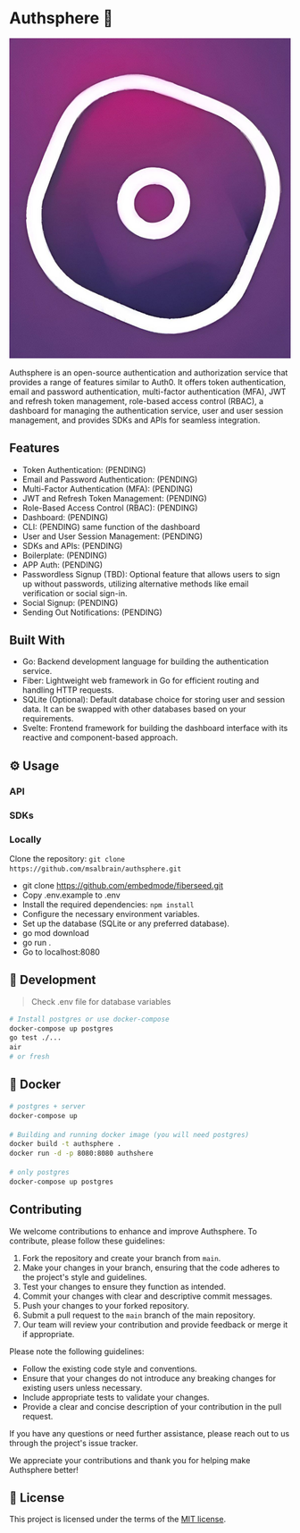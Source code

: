 # Authsphere 🔐

<div align="center" width="50px" height="50px">

![authspere](authsmall_logo.jpeg)

</div>

Authsphere is an open-source authentication and authorization service that provides a range of features similar to Auth0. It offers token authentication, email and password authentication, multi-factor authentication (MFA), JWT and refresh token management, role-based access control (RBAC), a dashboard for managing the authentication service, user and user session management, and provides SDKs and APIs for seamless integration.

## Features

- Token Authentication: (PENDING)
- Email and Password Authentication: (PENDING)
- Multi-Factor Authentication (MFA): (PENDING)
- JWT and Refresh Token Management: (PENDING)
- Role-Based Access Control (RBAC): (PENDING)
- Dashboard: (PENDING)
- CLI: (PENDING) same function of the dashboard
- User and User Session Management: (PENDING)
- SDKs and APIs: (PENDING)
- Boilerplate: (PENDING)
- APP Auth: (PENDING)
- Passwordless Signup (TBD): Optional feature that allows users to sign up without passwords, utilizing alternative methods like email verification or social sign-in.
- Social Signup: (PENDING)
- Sending Out Notifications: (PENDING)



## Built With

- Go: Backend development language for building the authentication service.
- Fiber: Lightweight web framework in Go for efficient routing and handling HTTP requests.
- SQLite (Optional): Default database choice for storing user and session data. It can be swapped with other databases based on your requirements.
- Svelte: Frontend framework for building the dashboard interface with its reactive and component-based approach.


## ⚙️ Usage

### API 

### SDKs

### Locally

Clone the repository: `git clone https://github.com/msalbrain/authsphere.git`

- git clone https://github.com/embedmode/fiberseed.git
- Copy .env.example to .env
- Install the required dependencies: `npm install`
- Configure the necessary environment variables.
- Set up the database (SQLite or any preferred database).
- go mod download
- go run .
- Go to localhost:8080

## 🚧 Development

> Check .env file for database variables

```sh
# Install postgres or use docker-compose
docker-compose up postgres
go test ./...
air
# or fresh
```

## 🐳 Docker

```sh
# postgres + server
docker-compose up

# Building and running docker image (you will need postgres)
docker build -t authsphere .
docker run -d -p 8080:8080 authshere

# only postgres
docker-compose up postgres
```


## Contributing

We welcome contributions to enhance and improve Authsphere. To contribute, please follow these guidelines:

1. Fork the repository and create your branch from `main`.
2. Make your changes in your branch, ensuring that the code adheres to the project's style and guidelines.
3. Test your changes to ensure they function as intended.
4. Commit your changes with clear and descriptive commit messages.
5. Push your changes to your forked repository.
6. Submit a pull request to the `main` branch of the main repository.
7. Our team will review your contribution and provide feedback or merge it if appropriate.

Please note the following guidelines:

- Follow the existing code style and conventions.
- Ensure that your changes do not introduce any breaking changes for existing users unless necessary.
- Include appropriate tests to validate your changes.
- Provide a clear and concise description of your contribution in the pull request.


If you have any questions or need further assistance, please reach out to us through the project's issue tracker.

We appreciate your contributions and thank you for helping make Authsphere better!

## 📄 License

This project is licensed under the terms of the
[MIT license](/LICENSE).

